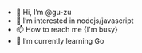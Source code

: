 - 👋 Hi, I’m @gu-zu
- 👀 I’m interested in nodejs/javascript
- 📫 How to reach me {I'm busy}
- 🌱 I’m currently learning Go

<!---
gu-zu/gu-zu is a ✨ special ✨ repository because its `README.md` (this file) appears on your GitHub profile.
You can click the Preview link to take a look at your changes.

- 🌱 I’m currently learning C++
--->
